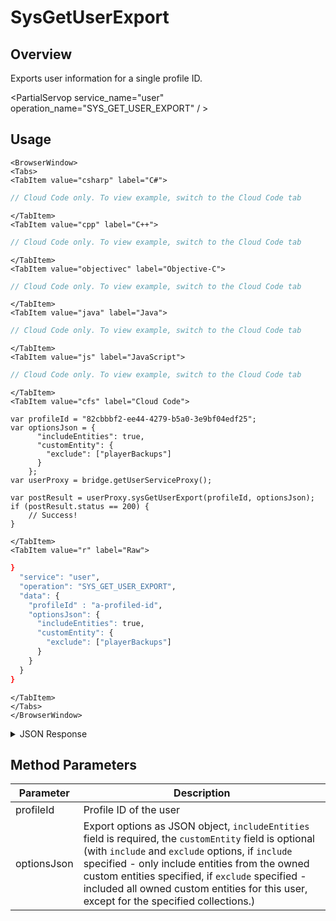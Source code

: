# SysGetUserExport
## Overview
Exports user information for a single profile ID.

<PartialServop service_name="user" operation_name="SYS_GET_USER_EXPORT" / >

## Usage

```mdx-code-block
<BrowserWindow>
<Tabs>
<TabItem value="csharp" label="C#">
```

```csharp
// Cloud Code only. To view example, switch to the Cloud Code tab
```

```mdx-code-block
</TabItem>
<TabItem value="cpp" label="C++">
```

```cpp
// Cloud Code only. To view example, switch to the Cloud Code tab
```

```mdx-code-block
</TabItem>
<TabItem value="objectivec" label="Objective-C">
```

```objectivec
// Cloud Code only. To view example, switch to the Cloud Code tab
```

```mdx-code-block
</TabItem>
<TabItem value="java" label="Java">
```

```java
// Cloud Code only. To view example, switch to the Cloud Code tab
```

```mdx-code-block
</TabItem>
<TabItem value="js" label="JavaScript">
```

```javascript
// Cloud Code only. To view example, switch to the Cloud Code tab
```

```mdx-code-block
</TabItem>
<TabItem value="cfs" label="Cloud Code">
```

```cfscript
var profileId = "82cbbbf2-ee44-4279-b5a0-3e9bf04edf25";
var optionsJson = {
      "includeEntities": true,
      "customEntity": {
        "exclude": ["playerBackups"] 
      }
    };
var userProxy = bridge.getUserServiceProxy();

var postResult = userProxy.sysGetUserExport(profileId, optionsJson);   
if (postResult.status == 200) {
    // Success!
}
```

```mdx-code-block
</TabItem>
<TabItem value="r" label="Raw">
```

```r
}
  "service": "user",
  "operation": "SYS_GET_USER_EXPORT",
  "data": {
    "profileId" : "a-profiled-id",
    "optionsJson": {
      "includeEntities": true,
      "customEntity": {
        "exclude": ["playerBackups"] 
      }
    }
  }
}
```

```mdx-code-block
</TabItem>
</Tabs>
</BrowserWindow>
```

<details>
<summary>JSON Response</summary>

```json
{
  "data": {
    "82cbbbf2-ee44-4279-b5a0-3e9bf04edf25": [
      {
        "appEmailAccounts": [
          {
            "emailAddress": "jasonbitheads@gmail.com"
          }
        ],
        "childEntities": [
          {
            "entityId": "77d2e40d-1807-4ebe-bff3-a77a4067e632",
            "entityType": "address",
            "version": 1,
            "data": {
              "street": "1309 Carling"
            },
            "acl": {
              "other": 0
            },
            "createdAt": 1623785645742,
            "updatedAt": 1623785645742
          },
          {
            "entityId": "3abe124b-2652-4c1c-96b9-f36b39415e09",
            "entityType": "address1",
            "version": 1,
            "data": {
              "street": "1310 Carling"
            },
            "acl": {
              "other": 0
            },
            "createdAt": 1623785660029,
            "updatedAt": 1623785660029
          }
        ],
        "credentials": [
          {
            "externalId": "jasonbitheads@gmail.com",
            "authenticationType": "Email",
            "authSubType": ""
          }
        ],
        "groups": {
          "requested": [],
          "invited": [],
          "groups": []
        },
        "leaderboardScores": [
          {
            "leaderboardId": "aLeaderboardId",
            "versionId": 31,
            "score": 10,
            "data": {
              "nickname": "batman"
            },
            "createdAt": 1634748477272,
            "updatedAt": 1634748477272
          },
          {
            "leaderboardId": "aLeaderboardId11",
            "versionId": 31,
            "score": 10,
            "data": {
              "nickname": "batman"
            },
            "createdAt": 1634748537457,
            "updatedAt": 1634748537457
          }
        ],
        "playerCurrency": {
          "createdAt": 1623785637325,
          "updatedAt": 1623785637325,
          "syncTimestamp": 1623785637325,
          "items": {}
        },
        "playerProfile": [
          {
            "playerName": "",
            "pictureUrl": null,
            "platforms": [
              "IOS"
            ],
            "home": null,
            "countryCode": "CA",
            "languageCode": "en",
            "timeZoneOffset": -5,
            "createdAt": 1623785637315,
            "updatedAt": 1623785637337,
            "amountSpent": 0,
            "refundCount": 0,
            "vcClaimed": 0,
            "vcPurchased": 0,
            "summaryFriendData": null,
            "isTester": false,
            "ab_testing_id": 95,
            "loginCount": 1,
            "lastLogin": 1623785637323,
            "previousLogin": null,
            "randomAttribute": 0.3492390588647414,
            "playerRating": 0,
            "shieldExpiry": 0,
            "matchesPlayed": 0,
            "lastMatch": 0,
            "activeSessions": [
              "rgk8kmpguqquakojqmvsh6hco6"
            ],
            "matchAttackExpiry": null,
            "matchEnabled": false,
            "attributes": {},
            "automatedPromotions": [],
            "friendProfileIds": [],
            "emailAddress": "jasonbitheads@gmail.com"
          }
        ],
        "playerStatistics": {
          "syncTimestamp": 1623785637334,
          "statistics": {},
          "experienceLevel": 0,
          "experiencePoints": 0,
          "milestonesStatus": {},
          "questsStatus": {},
          "playerAchievements": []
        }
      }
    ]
  },
  "status": 200
}
```
</details>

## Method Parameters
Parameter | Description
--------- | -----------
profileId | Profile ID of the user
optionsJson | Export options as JSON object, `includeEntities` field is required, the `customEntity` field is optional (with `include` and `exclude` options, if `include` specified - only include entities from the owned custom entities specified, if `exclude` specified - included all owned custom entities for this user, except for the specified collections.)


